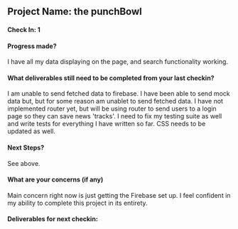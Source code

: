 ## Project Name: the punchBowl

#### Check In: 1

#### Progress made?
I have all my data displaying on the page, and search functionality working.  

#### What deliverables still need to be completed from your last checkin?
I am unable to send fetched data to firebase.  I have been able to send mock data but, but for some reason am unablet to send fetched data.
I have not implemented router yet, but will be using router to send users to a login page so they can save news 'tracks'.
I need to fix my testing suite as well and write tests for everything I have written so far.
CSS needs to be updated as well.

#### Next Steps?

See above.

#### What are your concerns (if any)

Main concern right now is just getting the Firebase set up.  I feel confident in my ability to complete this project in its entirety.

#### Deliverables for next checkin:
